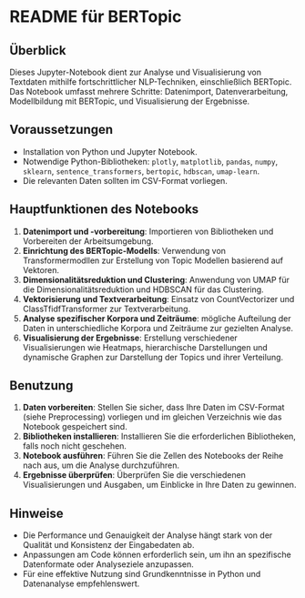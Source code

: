 # README für BERTopic

## Überblick
Dieses Jupyter-Notebook dient zur Analyse und Visualisierung von Textdaten mithilfe fortschrittlicher NLP-Techniken, einschließlich BERTopic. Das Notebook umfasst mehrere Schritte: Datenimport, Datenverarbeitung, Modellbildung mit BERTopic, und Visualisierung der Ergebnisse.

## Voraussetzungen
- Installation von Python und Jupyter Notebook.
- Notwendige Python-Bibliotheken: `plotly`, `matplotlib`, `pandas`, `numpy`, `sklearn`, `sentence_transformers`, `bertopic`, `hdbscan`, `umap-learn`.
- Die relevanten Daten sollten im CSV-Format vorliegen.

## Hauptfunktionen des Notebooks
1. **Datenimport und -vorbereitung**: Importieren von Bibliotheken und Vorbereiten der Arbeitsumgebung.
2. **Einrichtung des BERTopic-Modells**: Verwendung von Transformermodllen zur Erstellung von Topic Modellen basierend auf Vektoren.
3. **Dimensionalitätsreduktion und Clustering**: Anwendung von UMAP für die Dimensionalitätsreduktion und HDBSCAN für das Clustering.
4. **Vektorisierung und Textverarbeitung**: Einsatz von CountVectorizer und ClassTfidfTransformer zur Textverarbeitung.
5. **Analyse spezifischer Korpora und Zeiträume**: mögliche Aufteilung der Daten in unterschiedliche Korpora und Zeiträume zur gezielten Analyse.
6. **Visualisierung der Ergebnisse**: Erstellung verschiedener Visualisierungen wie Heatmaps, hierarchische Darstellungen und dynamische Graphen zur Darstellung der Topics und ihrer Verteilung.

## Benutzung
1. **Daten vorbereiten**: Stellen Sie sicher, dass Ihre Daten im CSV-Format (siehe Preprocessing) vorliegen und im gleichen Verzeichnis wie das Notebook gespeichert sind.
2. **Bibliotheken installieren**: Installieren Sie die erforderlichen Bibliotheken, falls noch nicht geschehen.
3. **Notebook ausführen**: Führen Sie die Zellen des Notebooks der Reihe nach aus, um die Analyse durchzuführen.
4. **Ergebnisse überprüfen**: Überprüfen Sie die verschiedenen Visualisierungen und Ausgaben, um Einblicke in Ihre Daten zu gewinnen.

## Hinweise
- Die Performance und Genauigkeit der Analyse hängt stark von der Qualität und Konsistenz der Eingabedaten ab.
- Anpassungen am Code können erforderlich sein, um ihn an spezifische Datenformate oder Analyseziele anzupassen.
- Für eine effektive Nutzung sind Grundkenntnisse in Python und Datenanalyse empfehlenswert.
